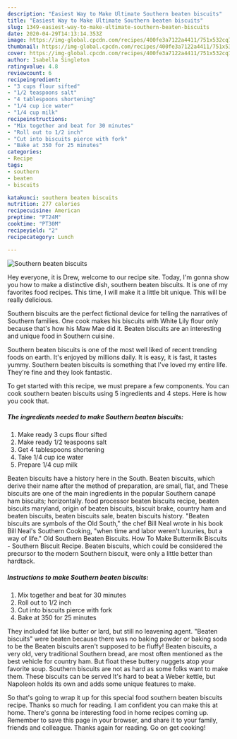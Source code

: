 ```yaml
---
description: "Easiest Way to Make Ultimate Southern beaten biscuits"
title: "Easiest Way to Make Ultimate Southern beaten biscuits"
slug: 1349-easiest-way-to-make-ultimate-southern-beaten-biscuits
date: 2020-04-29T14:13:14.353Z
image: https://img-global.cpcdn.com/recipes/400fe3a7122a4411/751x532cq70/southern-beaten-biscuits-recipe-main-photo.jpg
thumbnail: https://img-global.cpcdn.com/recipes/400fe3a7122a4411/751x532cq70/southern-beaten-biscuits-recipe-main-photo.jpg
cover: https://img-global.cpcdn.com/recipes/400fe3a7122a4411/751x532cq70/southern-beaten-biscuits-recipe-main-photo.jpg
author: Isabella Singleton
ratingvalue: 4.8
reviewcount: 6
recipeingredient:
- "3 cups flour sifted"
- "1/2 teaspoons salt"
- "4 tablespoons shortening"
- "1/4 cup ice water"
- "1/4 cup milk"
recipeinstructions:
- "Mix together and beat for 30 minutes"
- "Roll out to 1/2 inch"
- "Cut into biscuits pierce with fork"
- "Bake at 350 for 25 minutes"
categories:
- Recipe
tags:
- southern
- beaten
- biscuits

katakunci: southern beaten biscuits 
nutrition: 277 calories
recipecuisine: American
preptime: "PT24M"
cooktime: "PT30M"
recipeyield: "2"
recipecategory: Lunch

---
```



![Southern beaten biscuits](https://img-global.cpcdn.com/recipes/400fe3a7122a4411/751x532cq70/southern-beaten-biscuits-recipe-main-photo.jpg)

Hey everyone, it is Drew, welcome to our recipe site. Today, I'm gonna show you how to make a distinctive dish, southern beaten biscuits. It is one of my favorites food recipes. This time, I will make it a little bit unique. This will be really delicious.

Southern biscuits are the perfect fictional device for telling the narratives of Southern families. One cook makes his biscuits with White Lily flour only because that&#39;s how his Maw Mae did it. Beaten biscuits are an interesting and unique food in Southern cuisine.

Southern beaten biscuits is one of the most well liked of recent trending foods on earth. It's enjoyed by millions daily. It is easy, it is fast, it tastes yummy. Southern beaten biscuits is something that I've loved my entire life. They're fine and they look fantastic.


To get started with this recipe, we must prepare a few components. You can cook southern beaten biscuits using 5 ingredients and 4 steps. Here is how you cook that.

<!--inarticleads1-->

##### The ingredients needed to make Southern beaten biscuits:

1. Make ready 3 cups flour sifted
1. Make ready 1/2 teaspoons salt
1. Get 4 tablespoons shortening
1. Take 1/4 cup ice water
1. Prepare 1/4 cup milk


Beaten biscuits have a history here in the South. Beaten biscuits, which derive their name after the method of preparation, are small, flat, and These biscuits are one of the main ingredients in the popular Southern canapé ham biscuits; horizontally. food processor beaten biscuits recipe, beaten biscuits maryland, origin of beaten biscuits, biscuit brake, country ham and beaten biscuits, beaten biscuits sale, beaten biscuits history. &#34;Beaten biscuits are symbols of the Old South,&#34; the chef Bill Neal wrote in his book Bill Neal&#39;s Southern Cooking, &#34;when time and labor weren&#39;t luxuries, but a way of life.&#34; Old Southern Beaten Biscuits. How To Make Buttermilk Biscuits - Southern Biscuit Recipe. Beaten biscuits, which could be considered the precursor to the modern Southern biscuit, were only a little better than hardtack. 

<!--inarticleads2-->

##### Instructions to make Southern beaten biscuits:

1. Mix together and beat for 30 minutes
1. Roll out to 1/2 inch
1. Cut into biscuits pierce with fork
1. Bake at 350 for 25 minutes


They included fat like butter or lard, but still no leavening agent. &#34;Beaten biscuits&#34; were beaten because there was no baking powder or baking soda to be the Beaten biscuits aren&#39;t supposed to be fluffy! Beaten biscuits, a very old, very traditional Southern bread, are most often mentioned as the best vehicle for country ham. But float these buttery nuggets atop your favorite soup. Southern biscuits are not as hard as some folks want to make them. These biscuits can be served It&#39;s hard to beat a Weber kettle, but Napoleon holds its own and adds some unique features to make. 

So that's going to wrap it up for this special food southern beaten biscuits recipe. Thanks so much for reading. I am confident you can make this at home. There's gonna be interesting food in home recipes coming up. Remember to save this page in your browser, and share it to your family, friends and colleague. Thanks again for reading. Go on get cooking!
